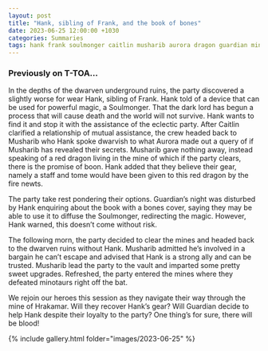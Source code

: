 ```yaml
---
layout: post
title: "Hank, sibling of Frank, and the book of bones"
date: 2023-06-25 12:00:00 +1030
categories: Summaries
tags: hank frank soulmonger caitlin musharib aurora dragon guardian minotaur hrakamar
---
```

### Previously on T-TOA…
In the depths of the dwarven underground ruins, the party discovered a slightly worse for wear Hank, sibling of Frank. Hank told of a device that can be used for powerful magic, a Soulmonger. That the dark lord has begun a process that will cause death and the world will not survive. Hank wants to find it and stop it with the assistance of the eclectic party. After Caitlin clarified a relationship of mutual assistance, the crew headed back to Musharib who Hank spoke dwarvish to what Aurora made out a query of if Musharib has revealed their secrets. Musharib gave nothing away, instead speaking of a red dragon living in the mine of which if the party clears, there is the promise of boon. Hank added that they believe their gear, namely a staff and tome would have been given to this red dragon by the fire newts.

The party take rest pondering their options. Guardian’s night was disturbed by Hank enquiring about the book with a bones cover, saying they may be able to use it to diffuse the Soulmonger, redirecting the magic. However, Hank warned, this doesn’t come without risk.

The following morn, the party decided to clear the mines and headed back to the dwarven ruins without Hank. Musharib admitted he’s involved in a bargain he can’t escape and advised that Hank is a strong ally and can be trusted. Musharib lead the party to the vault and imparted some pretty sweet upgrades. Refreshed, the party entered the mines where they defeated minotaurs right off the bat.

We rejoin our heroes this session as they navigate their way through the mine of Hrakamar. Will they recover Hank’s gear? Will Guardian decide to help Hank despite their loyalty to the party? One thing’s for sure, there will be blood!


{% include gallery.html folder="images/2023-06-25" %}